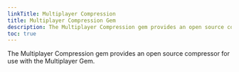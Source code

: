 ```yaml
---
linkTitle: Multiplayer Compression
title: Multiplayer Compression Gem
description: The Multiplayer Compression gem provides an open source compressor for use with the Multiplayer Gem.
toc: true
---
```


The Multiplayer Compression gem provides an open source compressor for use with the Multiplayer Gem.